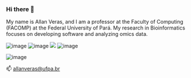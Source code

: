 ### Hi there 👋

My name is Allan Veras, and I am a professor at the Faculty of Computing (FACOMP) at the Federal University of Pará. My research in Bioinformatics focuses on developing software and analyzing omics data.

![image](https://github.com/allanverasce/allanverasce/assets/25986290/33d4bb04-ecbd-4a8e-8b1c-bdd5d89d14a3) ![image](https://github.com/allanverasce/allanverasce/assets/25986290/2d42a2fc-ddf0-46db-a2d5-0a2a9c04ff5c) <img src="https://img.shields.io/badge/Java-F7DF1E?style=for-the-badge&logo=java&logoColor=black"> ![image](https://github.com/allanverasce/allanverasce/assets/25986290/cc4f4dc7-23bb-4a94-90b2-4974ab3a2fed)

![image](https://github.com/allanverasce/allanverasce/assets/25986290/fa13cbe4-6b29-438e-8236-8aef4c8af452)




📫 allanveras@ufpa.br

<!--
**allanverasce/allanverasce** is a ✨ _special_ ✨ repository because its `README.md` (this file) appears on your GitHub profile.



